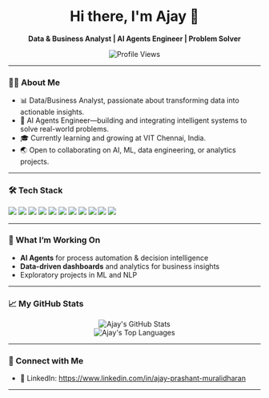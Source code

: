 <h1 align="center">Hi there, I'm Ajay 👋</h1>

<p align="center">
  <b>Data & Business Analyst | AI Agents Engineer | Problem Solver</b>
</p>

<p align="center">
  <img src="https://komarev.com/ghpvc/?username=AjayPrashant&style=flat-square" alt="Profile Views"/>
</p>

---

### 👨‍💻 About Me

- 📊 Data/Business Analyst, passionate about transforming data into actionable insights.
- 🤖 AI Agents Engineer—building and integrating intelligent systems to solve real-world problems.
- 🎓 Currently learning and growing at VIT Chennai, India.
- 🌏 Open to collaborating on AI, ML, data engineering, or analytics projects.

---

### 🛠️ Tech Stack

<p>
  <img src="https://img.shields.io/badge/Python-3670A0?logo=python&logoColor=white" />
  <img src="https://img.shields.io/badge/SQL-025E8C?logo=postgresql&logoColor=white" />
  <img src="https://img.shields.io/badge/R-276DC3?logo=r&logoColor=white" />
  <img src="https://img.shields.io/badge/JavaScript-F7DF1E?logo=javascript&logoColor=black" />
  <img src="https://img.shields.io/badge/Pandas-150458?logo=pandas&logoColor=white" />
  <img src="https://img.shields.io/badge/NumPy-013243?logo=numpy&logoColor=white" />
  <img src="https://img.shields.io/badge/TensorFlow-FF6F00?logo=tensorflow&logoColor=white" />
  <img src="https://img.shields.io/badge/Scikit--learn-F7931E?logo=scikit-learn&logoColor=white" />
  <img src="https://img.shields.io/badge/Excel-217346?logo=microsoft-excel&logoColor=white" />
  <img src="https://img.shields.io/badge/AWS-232F3E?logo=amazon-aws&logoColor=white" />
  <img src="https://img.shields.io/badge/MongoDB-47A248?logo=mongodb&logoColor=white" />
</p>

---

### 🚀 What I’m Working On

- **AI Agents** for process automation & decision intelligence  
- **Data-driven dashboards** and analytics for business insights  
- Exploratory projects in ML and NLP

---

### 📈 My GitHub Stats

<p align="center">
  <img src="https://github-readme-stats.vercel.app/api?username=AjayPrashant&show_icons=true&hide_title=true&hide=contribs,prs&theme=dark" alt="Ajay's GitHub Stats"/>
  <br>
  <img src="https://github-readme-stats.vercel.app/api/top-langs/?username=AjayPrashant&layout=compact&theme=dark" alt="Ajay's Top Languages"/>
</p>

---

### 🤝 Connect with Me

- 💼 LinkedIn: https://www.linkedin.com/in/ajay-prashant-muralidharan

---

<!--
**AjayPrashant/AjayPrashant** is a ✨ special ✨ repository because its `README.md` appears on your GitHub profile.
-->
